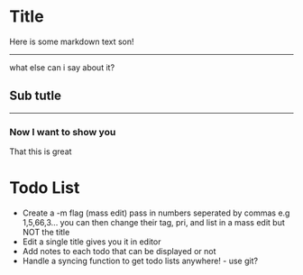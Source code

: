 # Title

Here is some markdown text son!

----

what else can i say about it?

## Sub tutle

----

### Now I want to show you

That this is great

# Todo List 

* Create a -m flag (mass edit) pass in numbers seperated by commas
e.g 1,5,66,3...  you can then change their tag, pri, and list in a mass edit but NOT the title
* Edit a single title gives you it in editor
* Add notes to each todo that can be displayed or not
* Handle a syncing function to get todo lists anywhere! - use git?